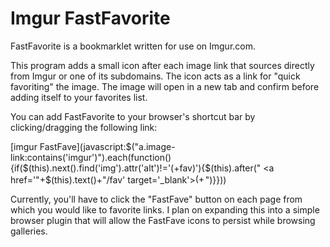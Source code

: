 Imgur FastFavorite
==============

FastFavorite is a bookmarklet written for use on Imgur.com. 

This program adds a small icon after each image link that sources directly from Imgur or one of its subdomains. 
The icon acts as a link for "quick favoriting" the image. The image will open in a new tab and confirm before adding itself to your favorites list. 

You can add FastFavorite to your browser's shortcut bar by clicking/dragging the following link:

[imgur FastFave](javascript:$("a.image-link:contains('imgur')").each(function(){if($(this).next().find('img').attr('alt')!='(+fav)'){$(this).after("  <a href='"+$(this).text()+"/fav' target='_blank'><img height='16' width='16' alt='(+fav)' src='http://cdn.dustball.com/add.png '/></a>")}}))

Currently, you'll have to click the "FastFave" button on each page from which you would like to favorite links. 
I plan on expanding this into a simple browser plugin that will allow the FastFave icons to persist while browsing galleries. 

